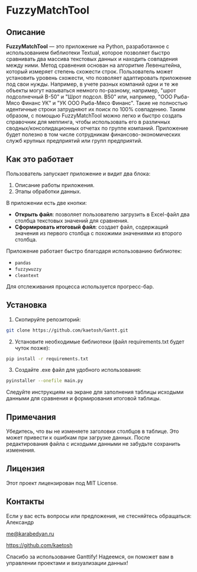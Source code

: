 # FuzzyMatchTool

## Описание

**FuzzyMatchTool** — это приложение на Python, разработанное с использованием библиотеки Textual, которое позволяет быстро сравнивать два массива текстовых данных и находить совпадения между ними. Метод сравнения основан на алгоритме Левенштейна, который измеряет степень схожести строк. Пользователь может установить уровень схожести, что позволяет адаптировать приложение под свои нужды.
Например, в учете разных компаний одни и те же объекты могут называться немного по-разному, например, "шрот подсолнечный B-50" и "Шрот подсол. B50" или, например, "ООО Рыба-Мясо Финанс УК" и "УК ООО Рыба-Мясо Финанс". Такие не полностью идентичные строки затрудняют их поиск по 100% совпадению.
Таким образом, с помощью FuzzyMatchTool можно легко и быстро создать справочник для меппинга, чтобы использовать его в различных сводных/консолидационных отчетах по группе компаний.
Приложение будет полезно в том числе сотрудникам финансово-экономических служб крупных предприятий или групп предприятий.

## Как это работает

Пользователь запускает приложение и видит два блока:
1. Описание работы приложения.
2. Этапы обработки данных.

В приложении есть две кнопки:
- **Открыть файл**: позволяет пользователю загрузить в Excel-файл два столбца текстовых значений для сравнения.
- **Сформировать итоговый файл**: создает файл, содержащий значения из первого столбца с похожими значениями из второго столбца.

Приложение работает быстро благодаря использованию библиотек:
- `pandas`
- `fuzzywuzzy`
- `cleantext`

Для отслеживания процесса используется прогресс-бар.

## Установка

1. Скопируйте репозиторий:
```bash
git clone https://github.com/kaetosh/Gantt.git
```
2. Установите необходимые библиотеки (файл requirements.txt будет чуток позже):
```bash
pip install -r requirements.txt
```
3. Создайте .exe файл для удобного использования:
```bash
pyinstaller --onefile main.py
```
Следуйте инструкциям на экране для заполнения таблицы исходыми данными для сравнения и формирования итоговой таблицы.

## Примечания
Убедитесь, что вы не изменяете заголовки столбцов в таблице. Это может привести к ошибкам при загрузке данных.
После редактирования файла с исходыми данными не забудьте сохранить изменения.

## Лицензия
Этот проект лицензирован под MIT License.

## Контакты
Если у вас есть вопросы или предложения, не стесняйтесь обращаться:
Александр

me@karabedyan.ru

https://github.com/kaetosh

Спасибо за использование Ganttify! Надеемся, он поможет вам в управлении проектами и визуализации данных!
